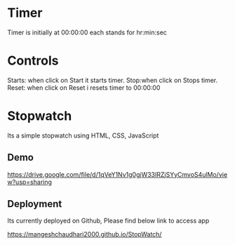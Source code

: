 # Timer

Timer is initially at 00:00:00 each stands for hr:min:sec

# Controls

Starts: when click on Start it starts timer.
Stop:when click on Stops timer.
Reset: when click on Reset i resets timer to 00:00:00

# Stopwatch

Its a simple stopwatch using HTML, CSS, JavaScript

## Demo

https://drive.google.com/file/d/1qVeY1Nv1g0gjW33IRZjSYyCmvoS4ulMo/view?usp=sharing

## Deployment

Its currently deployed on Github, Please find below link to access app

https://mangeshchaudhari2000.github.io/StopWatch/


